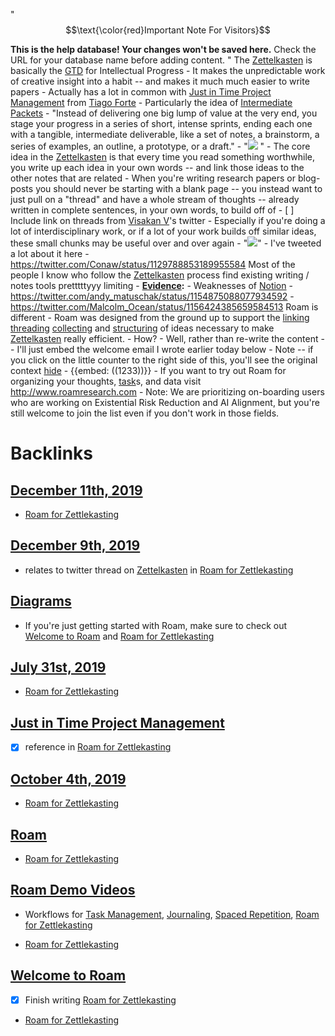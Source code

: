 "$$\text{\color{red}Important Note For Visitors}$$ 

**This is the help database! Your changes won't be saved here.** 
Check the URL for your database name before adding content. "
The [Zettelkasten](<Zettelkasten.md>) is basically the [GTD](<GTD.md>) for Intellectual Progress
    - It makes the unpredictable work of creative insight into a habit -- and makes it much much easier to write papers
        - Actually has a lot in common with [Just in Time Project Management](<Just in Time Project Management.md>) from [Tiago Forte](<Tiago Forte.md>)
            - Particularly the idea of [Intermediate Packets](<Intermediate Packets.md>)
                - "Instead of delivering one big lump of value at the very end, you stage your progress in a series of short, intense sprints, ending each one with a tangible, intermediate deliverable, like a set of notes, a brainstorm, a series of examples, an outline, a prototype, or a draft." 
                - "![](https://i1.wp.com/praxis.fortelabs.co/wp-content/uploads/2018/05/168-175.001.jpeg?resize=1024%2C576&ssl=1) "
                - The core idea in the [Zettelkasten](<Zettelkasten.md>) is that every time you read something worthwhile, you write up each idea in your own words -- and link those ideas to the other notes that are related
                - When you're writing research papers or blog-posts you should never be starting with a blank page -- you instead want to just pull on a "thread" and have a whole stream of thoughts -- already written in complete sentences, in your own words, to build off of
                    - [ ] Include link on threads from [Visakan V](<Visakan V.md>)'s twitter
                - Especially if you're doing a lot of interdisciplinary work, or if a lot of your work builds off similar ideas, these small chunks may be useful over and over again
                - "![](https://i0.wp.com/praxis.fortelabs.co/wp-content/uploads/2018/05/168-175.006.jpeg?resize=1024%2C576&ssl=1)"
    - I've tweeted a lot about it here
        - https://twitter.com/Conaw/status/1129788853189955584
Most of the people I know who follow the [Zettelkasten](<Zettelkasten.md>) process find existing writing / notes tools pretttttyyy limiting
    - **[Evidence](<Evidence.md>):**
        - Weaknesses of [Notion](<Notion.md>)
            - https://twitter.com/andy_matuschak/status/1154875088077934592
            - https://twitter.com/Malcolm_Ocean/status/1156424385659584513
Roam is different
    - Roam was designed from the ground up to support the [linking](<linking.md>) [threading](<threading.md>) [collecting](<collecting.md>) and [structuring](<structuring.md>) of ideas necessary to make [Zettelkasten](<Zettelkasten.md>) really efficient.
        - How?
            - Well, rather than re-write the content -- I'll just embed the welcome email I wrote earlier today below
                - Note -- if you click on the little counter to the right side of this, you'll see the original context [hide](<hide.md>) 
                - {{embed: ((1233))}}
            - 
If you want to try out Roam for organizing your thoughts, [task](<task.md>)s, and data visit http://www.roamresearch.com
    - Note: We are prioritizing on-boarding users who are working on Existential Risk Reduction and AI Alignment, but you're still welcome to join the list even if you don't work in those fields. 

# Backlinks
## [December 11th, 2019](<December 11th, 2019.md>)
- [Roam for Zettlekasting](<Roam for Zettlekasting.md>)

## [December 9th, 2019](<December 9th, 2019.md>)
- relates to twitter thread on [Zettelkasten](<Zettelkasten.md>) in [Roam for Zettlekasting](<Roam for Zettlekasting.md>)

## [Diagrams](<Diagrams.md>)
- If you're just getting started with Roam, make sure to check out [Welcome to Roam](<Welcome to Roam.md>) and [Roam for Zettlekasting](<Roam for Zettlekasting.md>)

## [July 31st, 2019](<July 31st, 2019.md>)
- [Roam for Zettlekasting](<Roam for Zettlekasting.md>)

## [Just in Time Project Management](<Just in Time Project Management.md>)
- [x] reference in [Roam for Zettlekasting](<Roam for Zettlekasting.md>)

## [October 4th, 2019](<October 4th, 2019.md>)
- [Roam for Zettlekasting](<Roam for Zettlekasting.md>)

## [Roam](<Roam.md>)
- [Roam for Zettlekasting](<Roam for Zettlekasting.md>)

## [Roam Demo Videos](<Roam Demo Videos.md>)
- Workflows for [Task Management](<Task Management.md>), [Journaling](<Journaling.md>), [Spaced Repetition](<Spaced Repetition.md>), [Roam for Zettlekasting](<Roam for Zettlekasting.md>)

- [Roam for Zettlekasting](<Roam for Zettlekasting.md>)

## [Welcome to Roam](<Welcome to Roam.md>)
- [x] Finish writing [Roam for Zettlekasting](<Roam for Zettlekasting.md>)

- [Roam for Zettlekasting](<Roam for Zettlekasting.md>)


